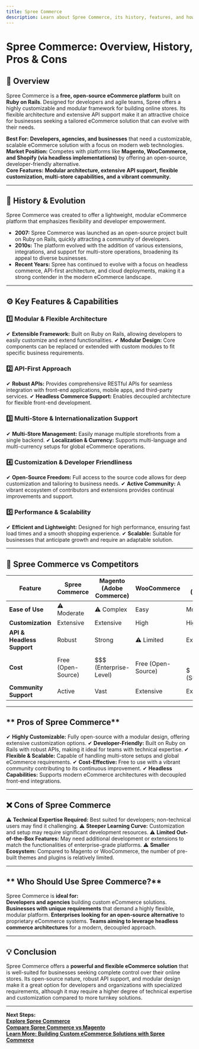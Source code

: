 ```yaml
---
title: Spree Commerce
description: Learn about Spree Commerce, its history, features, and how it compares to other open-source eCommerce platforms.
---
```


# **Spree Commerce: Overview, History, Pros & Cons**

## **📌 Overview**  
Spree Commerce is a **free, open-source eCommerce platform** built on **Ruby on Rails**. Designed for developers and agile teams, Spree offers a highly customizable and modular framework for building online stores. Its flexible architecture and extensive API support make it an attractive choice for businesses seeking a tailored eCommerce solution that can evolve with their needs.

 **Best For:** **Developers, agencies, and businesses** that need a customizable, scalable eCommerce solution with a focus on modern web technologies.  
 **Market Position:** Competes with platforms like **Magento, WooCommerce, and Shopify (via headless implementations)** by offering an open-source, developer-friendly alternative.  
 **Core Features:** **Modular architecture, extensive API support, flexible customization, multi-store capabilities, and a vibrant community.**

---

## **📜 History & Evolution**  
Spree Commerce was created to offer a lightweight, modular eCommerce platform that emphasizes flexibility and developer empowerment.

- **2007:** Spree Commerce was launched as an open-source project built on Ruby on Rails, quickly attracting a community of developers.
- **2010s:** The platform evolved with the addition of various extensions, integrations, and support for multi-store operations, broadening its appeal to diverse businesses.
- **Recent Years:** Spree has continued to evolve with a focus on headless commerce, API-first architecture, and cloud deployments, making it a strong contender in the modern eCommerce landscape.

---

## **⚙️ Key Features & Capabilities**

### **1️⃣ Modular & Flexible Architecture**
✔ **Extensible Framework:** Built on Ruby on Rails, allowing developers to easily customize and extend functionalities.
✔ **Modular Design:** Core components can be replaced or extended with custom modules to fit specific business requirements.

### **2️⃣ API-First Approach**
✔ **Robust APIs:** Provides comprehensive RESTful APIs for seamless integration with front-end applications, mobile apps, and third-party services.
✔ **Headless Commerce Support:** Enables decoupled architecture for flexible front-end development.

### **3️⃣ Multi-Store & Internationalization Support**
✔ **Multi-Store Management:** Easily manage multiple storefronts from a single backend.
✔ **Localization & Currency:** Supports multi-language and multi-currency setups for global eCommerce operations.

### **4️⃣ Customization & Developer Friendliness**
✔ **Open-Source Freedom:** Full access to the source code allows for deep customization and tailoring to business needs.
✔ **Active Community:** A vibrant ecosystem of contributors and extensions provides continual improvements and support.

### **5️⃣ Performance & Scalability**
✔ **Efficient and Lightweight:** Designed for high performance, ensuring fast load times and a smooth shopping experience.
✔ **Scalable:** Suitable for businesses that anticipate growth and require an adaptable solution.

---

## **🔄 Spree Commerce vs Competitors**

| Feature                    | Spree Commerce    | Magento (Adobe Commerce) | WooCommerce      | Shopify (Headless) |
|----------------------------|-------------------|--------------------------|------------------|--------------------|
| **Ease of Use**            | ⚠ Moderate        | ⚠ Complex               |  Easy          |  Moderate        |
| **Customization**          |  Extensive      |  Extensive             |  High          |  High            |
| **API & Headless Support** |  Robust         |  Strong                | ⚠ Limited       |  Extensive       |
| **Cost**                   |  Free (Open-Source) | $$$ (Enterprise-Level)  |  Free (Open-Source) | $$-$$$ (Subscription) |
| **Community Support**      |  Active         |  Vast                  |  Extensive     |  Extensive       |

---

## ** Pros of Spree Commerce**  
✔ **Highly Customizable:** Fully open-source with a modular design, offering extensive customization options.
✔ **Developer-Friendly:** Built on Ruby on Rails with robust APIs, making it ideal for teams with technical expertise.
✔ **Flexible & Scalable:** Capable of handling multi-store setups and global eCommerce requirements.
✔ **Cost-Effective:** Free to use with a vibrant community contributing to its continuous improvement.
✔ **Headless Capabilities:** Supports modern eCommerce architectures with decoupled front-end integrations.

---

## **❌ Cons of Spree Commerce**  
⚠ **Technical Expertise Required:** Best suited for developers; non-technical users may find it challenging.
⚠ **Steeper Learning Curve:** Customization and setup may require significant development resources.
⚠ **Limited Out-of-the-Box Features:** May need additional development or extensions to match the functionalities of enterprise-grade platforms.
⚠ **Smaller Ecosystem:** Compared to Magento or WooCommerce, the number of pre-built themes and plugins is relatively limited.

---

## ** Who Should Use Spree Commerce?**  
Spree Commerce is **ideal for:**  
 **Developers and agencies** building custom eCommerce solutions.
 **Businesses with unique requirements** that demand a highly flexible, modular platform.
 **Enterprises looking for an open-source alternative** to proprietary eCommerce systems.
 **Teams aiming to leverage headless commerce architectures** for a modern, decoupled approach.

---

## **💡 Conclusion**  
Spree Commerce offers a **powerful and flexible eCommerce solution** that is well-suited for businesses seeking complete control over their online stores. Its open-source nature, robust API support, and modular design make it a great option for developers and organizations with specialized requirements, although it may require a higher degree of technical expertise and customization compared to more turnkey solutions.

---

 **Next Steps:**  
 **[Explore Spree Commerce](https://spreecommerce.org/)**  
 **[Compare Spree Commerce vs Magento](#)**  
 **[Learn More: Building Custom eCommerce Solutions with Spree Commerce](#)**
